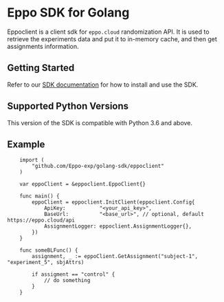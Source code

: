 # Eppo SDK for Golang

Eppoclient is a client sdk for `eppo.cloud` randomization API.
It is used to retrieve the experiments data and put it to in-memory cache, and then get assignments information.

## Getting Started

Refer to our [SDK documentation](https://docs.geteppo.com/prerequisites/feature-flagging/randomization-sdk/) for how to install and use the SDK.

## Supported Python Versions
This version of the SDK is compatible with Python 3.6 and above.

## Example


```
	import (
		"github.com/Eppo-exp/golang-sdk/eppoclient"
	)

	var eppoClient = &eppoclient.EppoClient{}

	func main() {
		eppoClient = eppoclient.InitClient(eppoclient.Config{
			ApiKey:           "<your_api_key>",
			BaseUrl:          "<base_url>", // optional, default https://eppo.cloud/api
			AssignmentLogger: eppoclient.AssignmentLogger{},
		})
	}

	func someBLFunc() {
		assignment, _ := eppoClient.GetAssignment("subject-1", "experiment_5", sbjAttrs)

		if assigment == "control" {
			// do something
		}
	}
```
